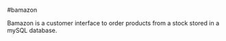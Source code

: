 #bamazon

Bamazon is a customer interface to order products from a stock stored in a mySQL database.